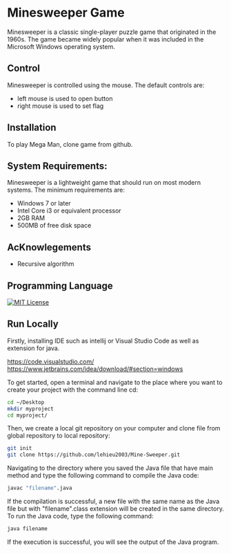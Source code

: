 
# Minesweeper Game
Minesweeper is a classic single-player puzzle game that originated in the 1960s. The game became widely popular when it was included in the Microsoft Windows operating system.

## Control
Minesweeper is controlled using the mouse. The default controls are:

- left mouse is used to open button
- right mouse is used to set flag


## Installation

To play Mega Man, clone game from github.


## System Requirements:
Minesweeper is a lightweight game that should run on most modern systems. The minimum requirements are:

- Windows 7 or later
- Intel Core i3 or equivalent processor
- 2GB RAM
- 500MB of free disk space
## AcKnowlegements

 - Recursive algorithm 
 




## Programming Language

[![MIT License](https://banner2.cleanpng.com/20180805/iot/kisspng-logo-java-runtime-environment-programming-language-java-util-concurrentmodificationexception-%C3%96mer-5b6766ab2d98b8.1809687115335031471868.jpg)](https://choosealicense.com/licenses/mit/)



## Run Locally
Firstly, installing IDE such as intellij or Visual Studio Code as well as extension for java.

https://code.visualstudio.com/
https://www.jetbrains.com/idea/download/#section=windows

To get started, open a terminal and navigate to the place where you want to create your project with the command line cd:
```bash
cd ~/Desktop
mkdir myproject
cd myproject/
```
Then, we create a local git repository on your computer and clone file from global repository to local repository:
```bash
git init
git clone https://github.com/lehieu2003/Mine-Sweeper.git
```
Navigating to the directory where you saved the Java file that have main method and type the following command to compile the Java code:
```bash
javac "filename".java
```
If the compilation is successful, a new file with the same name as the Java file but with "filename".class extension will be created in the same directory.
To run the Java code, type the following command:
```bash
java filename
```
If the execution is successful, you will see the output of the Java program.

